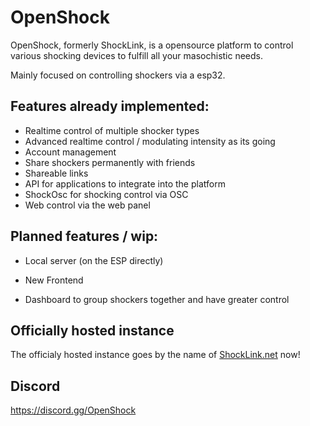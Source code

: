 # OpenShock
OpenShock, formerly ShockLink, is a opensource platform to control various shocking devices to fulfill all your masochistic needs.

Mainly focused on controlling shockers via a esp32.

## Features already implemented:
+ Realtime control of multiple shocker types
+ Advanced realtime control / modulating intensity as its going
+ Account management
+ Share shockers permanently with friends
+ Shareable links
+ API for applications to integrate into the platform
+ ShockOsc for shocking control via OSC
+ Web control via the web panel

## Planned features / wip:
+ Local server (on the ESP directly)
+ New Frontend
  
+ Dashboard to group shockers together and have greater control

## Officially hosted instance
The officialy hosted instance goes by the name of [ShockLink.net](https://ShockLink.net) now!


## Discord
https://discord.gg/OpenShock
